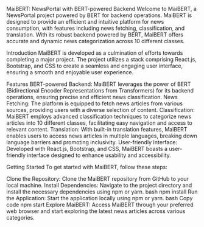 MaiBERT: NewsPortal with BERT-powered Backend
Welcome to MaiBERT, a NewsPortal project powered by BERT for backend operations. MaiBERT is designed to provide an efficient and intuitive platform for news consumption, with features including news fetching, classification, and translation. With its robust backend powered by BERT, MaiBERT offers accurate and dynamic news categorization across 10 different classes.

Introduction
MaiBERT is developed as a culmination of efforts towards completing a major project. The project utilizes a stack comprising React.js, Bootstrap, and CSS to create a seamless and engaging user interface, ensuring a smooth and enjoyable user experience.

Features
BERT-powered Backend: MaiBERT leverages the power of BERT (Bidirectional Encoder Representations from Transformers) for its backend operations, ensuring precise and efficient news classification.
News Fetching: The platform is equipped to fetch news articles from various sources, providing users with a diverse selection of content.
Classification: MaiBERT employs advanced classification techniques to categorize news articles into 10 different classes, facilitating easy navigation and access to relevant content.
Translation: With built-in translation features, MaiBERT enables users to access news articles in multiple languages, breaking down language barriers and promoting inclusivity.
User-friendly Interface: Developed with React.js, Bootstrap, and CSS, MaiBERT boasts a user-friendly interface designed to enhance usability and accessibility.

Getting Started
To get started with MaiBERT, follow these steps:

Clone the Repository: Clone the MaiBERT repository from GitHub to your local machine.
Install Dependencies: Navigate to the project directory and install the necessary dependencies using npm or yarn.
bash
npm install
Run the Application: Start the application locally using npm or yarn.
bash
Copy code
npm start
Explore MaiBERT: Access MaiBERT through your preferred web browser and start exploring the latest news articles across various categories.
